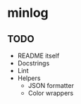 # minlog

## TODO

- README itself
- Docstrings
- Lint
- Helpers
  - JSON formatter
  - Color wrappers